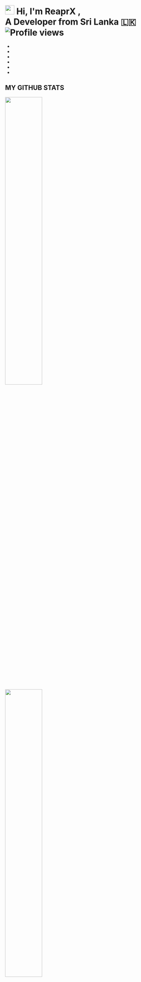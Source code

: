 # <img src="https://raw.githubusercontent.com/MartinHeinz/MartinHeinz/master/wave.gif" width="30px"> Hi, I'm ReaprX , <br> A Developer from Sri Lanka 🇱🇰   <br> ![Profile views](https://gpvc.arturio.dev/reaprx)

-
-
-
-
-
-


## MY GITHUB STATS

<p>
    <img
        width="49%"
        src="https://github-readme-stats.vercel.app/api?username=reaprx&count_private=true&include_all_commits=true&show_icons=true&theme=tokyonight&custom_title=GitHub+Stats"
    />
    <br><br>
    <img
        width="49%"
        src="https://github-readme-streak-stats.herokuapp.com?user=reaprx&theme=tokyonight"
    />
</p>


## MOST USED LANGUAGES
![NOICE](https://github-readme-stats.vercel.app/api/top-langs/?username=reaprx&theme=dark&show_icons=true)

****
